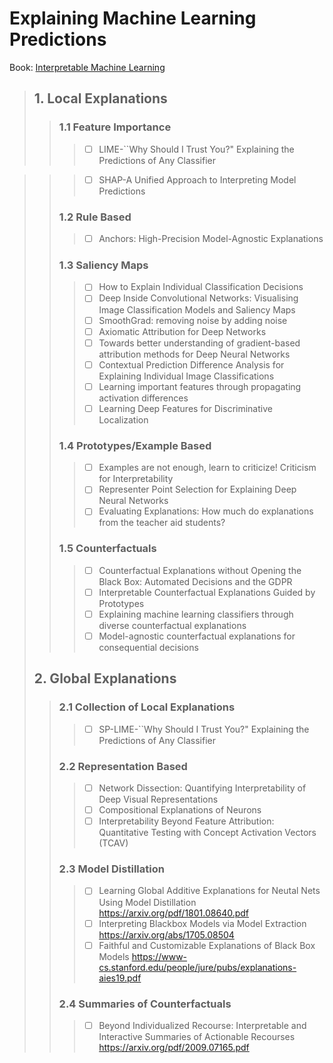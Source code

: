 # Explaining Machine Learning Predictions
Book: [Interpretable Machine Learning][1]
>## 1. Local Explanations
>>### 1.1 Feature Importance
>>>  * [ ] LIME-``Why Should I Trust You?" Explaining the Predictions of Any Classifier 

>>>  * [ ] SHAP-A Unified Approach to Interpreting Model Predictions
>>### 1.2 Rule Based
>>>  * [ ] Anchors: High-Precision Model-Agnostic Explanations   
>>### 1.3 Saliency Maps
>>>  * [ ] How to Explain Individual Classification Decisions   
>>>  * [ ] Deep Inside Convolutional Networks: Visualising Image Classification Models and Saliency Maps 
>>>  * [ ] SmoothGrad: removing noise by adding noise   
>>>  * [ ] Axiomatic Attribution for Deep Networks 
>>>  * [ ] Towards better understanding of gradient-based attribution methods for Deep Neural Networks   
>>>  * [ ] Contextual Prediction Difference Analysis for Explaining Individual Image Classifications 
>>>  * [ ] Learning important features through propagating activation differences   
>>>  * [ ] Learning Deep Features for Discriminative Localization   
>>### 1.4 Prototypes/Example Based
>>>  * [ ] Examples are not enough, learn to criticize! Criticism for Interpretability 
>>>  * [ ] Representer Point Selection for Explaining Deep Neural Networks 
>>>  * [ ] Evaluating Explanations: How much do explanations from the teacher aid students? 
>>### 1.5 Counterfactuals
>>>  * [ ] Counterfactual Explanations without Opening the Black Box: Automated Decisions and the GDPR 
>>>  * [ ] Interpretable Counterfactual Explanations Guided by Prototypes 
>>>  * [ ] Explaining machine learning classifiers through diverse counterfactual explanations 
>>>  * [ ] Model-agnostic counterfactual explanations for consequential decisions 
>## 2. Global Explanations
>>### 2.1 Collection of Local Explanations
>>>  * [ ] SP-LIME-``Why Should I Trust You?" Explaining the Predictions of Any Classifier
>>### 2.2 Representation Based
>>>  * [ ] Network Dissection: Quantifying Interpretability of Deep Visual Representations
>>>  * [ ] Compositional Explanations of Neurons
>>>  * [ ] Interpretability Beyond Feature Attribution: Quantitative Testing with Concept Activation Vectors (TCAV)
>>### 2.3 Model Distillation
>>>  * [ ] Learning Global Additive Explanations for Neutal Nets Using Model Distillation 
       https://arxiv.org/pdf/1801.08640.pdf
>>>  * [ ] Interpreting Blackbox Models via Model Extraction
       https://arxiv.org/abs/1705.08504
>>>  * [ ] Faithful and Customizable Explanations of Black Box Models
       https://www-cs.stanford.edu/people/jure/pubs/explanations-aies19.pdf
>>### 2.4 Summaries of Counterfactuals
>>>  * [ ]  Beyond Individualized Recourse: Interpretable and Interactive Summaries of Actionable Recourses 
      https://arxiv.org/pdf/2009.07165.pdf
      
[1]:https://christophm.github.io/interpretable-ml-book/example-based.html






<!-- 1. Build inherently interpretable predictive models (e.g. Linear models, Decision Trees)

It certain settins, accuracy-interpretability trade offs may exist.
 
2. Explain pre-built models in a post-hoc manner (e.g. LIME, Teacher-student)


If you can build an interpretable model which is also adequately accurate for your setting, DI IT!


Otherwise, post hoc explanations come to the rescure!


What is an Explanation?

Defination: Interpretable description of the model behavior
Faithful: 
 :

Global explanation may be too complicated 
Defination: Interpretable description of the model behavior in a target neighborhood


Local Explanations vs. Global explanations
1. Explain individual predictions                                                 vs      explain complete behavior of the model 
2. Help unearth biases in the local neighborhood of a given instance              vs      Help shed light on big picture biases affeting larger subgroups
3. Help vet if individual predictions are being made for the right reasons        vs      Help vet if the model, at a high level, is suitable for deployment.


Feature Importances:
    LIME:
    SHAP:Shapley Values as Importabce 

Relu based:
     Anchors: Sufficient Conditions -->

